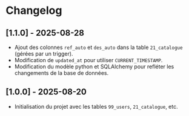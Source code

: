# Changelog

## [1.1.0] - 2025-08-28

- Ajout des colonnes `ref_auto` et `des_auto` dans la table `21_catalogue` (gérées par un trigger).
- Modification de `updated_at` pour utiliser `CURRENT_TIMESTAMP`.
- Modification du modèle python et SQLAlchemy pour refléter les changements de la base de données.

## [1.0.0] - 2025-08-20

- Initialisation du projet avec les tables `99_users`, `21_catalogue`, etc.
